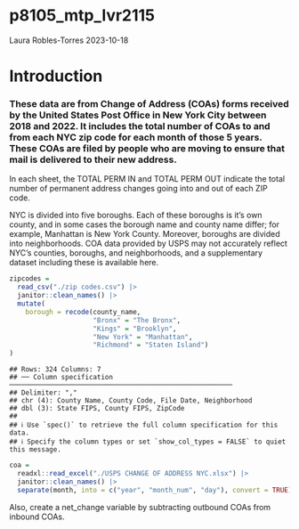 p8105_mtp_lvr2115
================
Laura Robles-Torres
2023-10-18

# Introduction

### These data are from Change of Address (COAs) forms received by the United States Post Office in New York City between 2018 and 2022. It includes the total number of COAs to and from each NYC zip code for each month of those 5 years. These COAs are filed by people who are moving to ensure that mail is delivered to their new address.

In each sheet, the TOTAL PERM IN and TOTAL PERM OUT indicate the total
number of permanent address changes going into and out of each ZIP code.

NYC is divided into five boroughs. Each of these boroughs is it’s own
county, and in some cases the borough name and county name differ; for
example, Manhattan is New York County. Moreover, boroughs are divided
into neighborhoods. COA data provided by USPS may not accurately reflect
NYC’s counties, boroughs, and neighborhoods, and a supplementary dataset
including these is available here.

``` r
zipcodes = 
  read_csv("./zip codes.csv") |>
  janitor::clean_names() |>
  mutate(
    borough = recode(county_name, 
                     "Bronx" = "The Bronx",
                     "Kings" = "Brooklyn",
                     "New York" = "Manhattan",
                     "Richmond" = "Staten Island")
)
```

    ## Rows: 324 Columns: 7
    ## ── Column specification ────────────────────────────────────────────────────────
    ## Delimiter: ","
    ## chr (4): County Name, County Code, File Date, Neighborhood
    ## dbl (3): State FIPS, County FIPS, ZipCode
    ## 
    ## ℹ Use `spec()` to retrieve the full column specification for this data.
    ## ℹ Specify the column types or set `show_col_types = FALSE` to quiet this message.

``` r
coa = 
  readxl::read_excel("./USPS CHANGE OF ADDRESS NYC.xlsx") |>
  janitor::clean_names() |> 
  separate(month, into = c("year", "month_num", "day"), convert = TRUE)
```

Also, create a net_change variable by subtracting outbound COAs from
inbound COAs.
